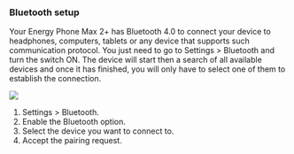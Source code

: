 ### Bluetooth setup

Your Energy Phone Max 2+ has Bluetooth 4.0 to connect your device to headphones, computers, tablets or any device that supports such communication protocol. You just need to go to Settings &gt; Bluetooth and turn the switch ON. The device will start then a search of all available devices and once it has finished, you will only have to select one of them to establish the connection.

![](http://static.energysistem.com/images/manuals/42689/57f37824618ad.jpg)

1. Settings &gt; Bluetooth.
2. Enable the Bluetooth option.
3. Select the device you want to connect to.
4. Accept the pairing request.
